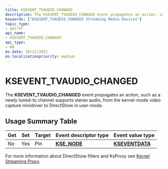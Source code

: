 ```yaml
---
title: KSEVENT_TVAUDIO_CHANGED
description: The KSEVENT_TVAUDIO_CHANGED event propagates an action, such as a newly tuned-to channel supports stereo audio, from the kernel-mode video capture minidriver to DirectShow in user-mode.
keywords: ["KSEVENT_TVAUDIO_CHANGED Streaming Media Devices"]
topic_type:
- apiref
api_name:
- KSEVENT_TVAUDIO_CHANGED
api_type:
- NA
ms.date: 10/11/2021
ms.localizationpriority: medium
---
```


# KSEVENT_TVAUDIO_CHANGED

The **KSEVENT_TVAUDIO_CHANGED** event propagates an action, such as a newly tuned-to channel supports stereo audio, from the kernel-mode video capture minidriver to DirectShow in user-mode.

## Usage Summary Table

| Get | Set | Target | Event descriptor type | Event value type |
|--|--|--|--|--|
| No | Yes | Pin | [**KSE_NODE**](/windows-hardware/drivers/ddi/ks/ns-ks-kse_node) | [**KSEVENTDATA**](/windows-hardware/drivers/ddi/ks/ns-ks-kseventdata) |

For more information about DirectShow filters and KsProxy see [Kernel Streaming Proxy](/windows-hardware/drivers/ddi/_stream/index).
